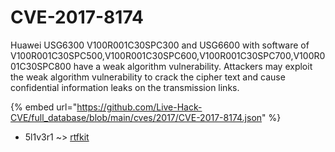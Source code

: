 # CVE-2017-8174

Huawei USG6300 V100R001C30SPC300 and USG6600 with software of V100R001C30SPC500,V100R001C30SPC600,V100R001C30SPC700,V100R001C30SPC800 have a weak algorithm vulnerability. Attackers may exploit the weak algorithm vulnerability to crack the cipher text and cause confidential information leaks on the transmission links.

{% embed url="https://github.com/Live-Hack-CVE/full_database/blob/main/cves/2017/CVE-2017-8174.json" %}


* 5l1v3r1 ~> [rtfkit](https://www.alice-snow.ru/2017/database/cve-2017-8174/rtfkit-5l1v3r1)